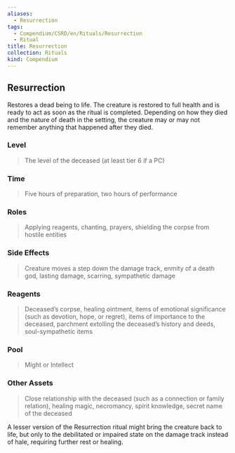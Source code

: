 ```yaml
---
aliases:
  - Resurrection
tags:
  - Compendium/CSRD/en/Rituals/Resurrection
  - Ritual
title: Resurrection
collection: Rituals
kind: Compendium
---
```

## Resurrection
Restores a dead being to life. The creature is restored to full health and is ready to act as soon as the ritual is completed. Depending on how they died and the nature of death in the setting, the creature may or may not remember anything that happened after they died. 
### Level 
>The level of the deceased (at least tier 6 if a PC) 
### Time 
>Five hours of preparation, two hours of performance 
### Roles 
>Applying reagents, chanting, prayers, shielding the corpse from hostile entities 
### Side Effects 
>Creature moves a step down the damage track, enmity of a death god, lasting damage, scarring, sympathetic damage 
### Reagents 
>Deceased’s corpse, healing ointment, items of emotional significance (such as devotion, hope, or regret), items of importance to the deceased, parchment extolling the deceased’s history and deeds, soul-sympathetic items 
### Pool 
>Might or Intellect 
### Other Assets 
>Close relationship with the deceased (such as a connection or family relation), healing magic, necromancy, spirit knowledge, secret name of the deceased

A lesser version of the Resurrection ritual might bring the creature back to life, but only to the debilitated or impaired state on the damage track instead of hale, requiring further rest or healing.



